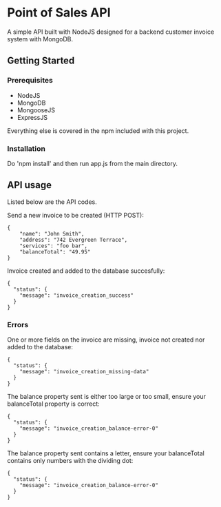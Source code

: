 # Point of Sales API 

A simple API built with NodeJS designed for a backend customer invoice system with MongoDB. 

## Getting Started

### Prerequisites

* NodeJS 
* MongoDB
* MongooseJS 
* ExpressJS 

Everything else is covered in the npm included with this project. 

### Installation 

Do 'npm install' and then run app.js from the main directory. 

## API usage 

Listed below are the API codes. 

Send a new invoice to be created (HTTP POST):
```
{
	"name": "John Smith", 
	"address": "742 Evergreen Terrace", 
	"services": "foo bar",
	"balanceTotal": "49.95"
}
```

Invoice created and added to the database succesfully:
```
{
  "status": {
    "message": "invoice_creation_success"
  }
}
```

### Errors

One or more fields on the invoice are missing, invoice not created nor
added to the database: 
```
{
  "status": {
    "message": "invoice_creation_missing-data"
  }
}
```

The balance property sent is either too large or too small, ensure your
balanceTotal property is correct: 
```
{
  "status": {
    "message": "invoice_creation_balance-error-0"
  }
}
```

The balance property sent contains a letter, ensure your balanceTotal 
contains only numbers with the dividing dot: 
```
{
  "status": {
    "message": "invoice_creation_balance-error-0"
  }
}
```
